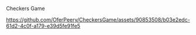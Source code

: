 Checkers Game


https://github.com/OferPeery/CheckersGame/assets/90853508/b03e2edc-61d2-4c0f-a179-e39d5fe91fe5

